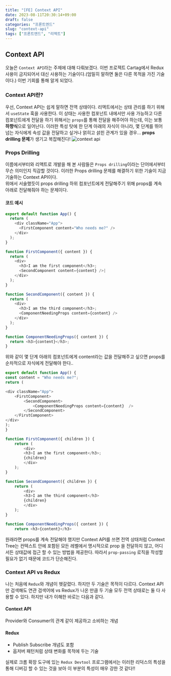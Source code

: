 ```yaml
---
title: "[FE] Context API"
date: 2023-08-11T20:30:14+09:00
draft: false
categories: "프론트엔드"
slug: "context-api"
tags: ["프론트엔드", "리액트"]
---
```


## Context API

오늘은 `Context API`라는 주제에 대해 다뤄보겠다. 이번 프로젝트 Cartag에서 Redux 사용이 금지되어서 대신 사용하는 기술이다.(엄밀히 말하면 둘은 다른 목적을 가진 기술이다.) 이번 기회를 통해 알게 되었다.

### Context API란?

우선, Context API는 쉽게 말하면 전역 상태이다. 리액트에서는 상태 관리를 하기 위해서 `useState` 훅을 사용한다. 이 상태는 사용한 컴포넌트 내에서만 사용 가능하고 다른 컴포넌트에게 전달을 하기 위해서는 `props`를 통해 전달을 해주어야 하는데, 이는 보통 **하향식**으로 일어난다. 이러한 특성 탓에 한 단계 아래의 자식이 아니라, 몇 단계를 뛰어 넘는 자식에게 속성 값을 전달하고 싶거나 얽히고 섥힌 관계가 있을 경우... **props drilling 문제**가 생기고 복잡해진다!
![context api](https://miro.medium.com/v2/resize:fit:2000/1*Ha2vNB0ILaYKPXk6oyTZSQ.png)

### Props Drilling

이름에서부터와 리액트로 개발을 해 본 사람들은 `Props drilling`이라는 단어에서부터 무슨 의미인지 직감할 것이다.
이러한 Props drilling 문제를 해결하기 위한 기술이 지금 기술하는 Context API이다.<br>
위애서 서술했듯이 props drilling 하위 컴포넌트에게 전달해주기 위해 props를 계속 아래로 전달해줘야 하는 문제이다.

#### 코드 예시

```js
export default function App() {
  return (
    <div className="App">
      <FirstComponent content="Who needs me?" />
    </div>
  );
}

function FirstComponent({ content }) {
  return (
    <div>
      <h3>I am the first component</h3>;
      <SecondComponent content={content} />|
    </div>
  );
}

function SecondComponent({ content }) {
  return (
    <div>
      <h3>I am the third component</h3>;
      <ComponentNeedingProps content={content} />
    </div>
  );
}

function ComponentNeedingProps({ content }) {
  return <h3>{content}</h3>;
}
```

위와 같이 몇 단계 아래의 컴포넌트에게 content라는 값을 전달해주고 싶으면 props를 순차적으로 자식에게 전달해야 한다..

```js
export default function App() {
const content = "Who needs me?";
return (

<div className="App">
    <FirstComponent>
        <SecondComponent>
            <ComponentNeedingProps content={content}  />
        </SecondComponent>
    </FirstComponent>
</div>
);
}

function FirstComponent({ children }) {
    return (
        <div>
        <h3>I am the first component</h3>;
        {children}
        </div>
    );
}

function SecondComponent({ children }) {
    return (
        <div>
        <h3>I am the third component</h3>
        {children}
        </div>
    );
}

function ComponentNeedingProps({ content }) {
    return <h3>{content}</h3>
```

원래라면 props를 계속 전달해야 했지만 Context API를 쓰면 전역 상태처럼 Context Tree는 컨텍스트 안에 포함된 모든 레벨에서 명시적으로 prop 을 전달하지 않고, 어디서든 상태값에 접근 할 수 있는 방법을 제공한다. 따라서 `prop-passing` 로직을 작성할 필요가 없기 때문에 코드가 단순해진다.

### Context API vs Redux

나는 처음에 `Redux`와 개념이 헷갈렸다. 하지만 두 기술은 목적이 다르다. Context API만 검색해도 연관 검색어에 vs Redux가 나온 만큼 두 기술 모두 전역 상태로는 둘 다 사용할 수 있다. 하지만 내가 이해한 바로는 다음과 같다.

#### Context API

Provider와 Consumer의 관계 같이 제공하고 소비하는 개념

#### Redux

- Publish Subscribe 개념도 포함
- 옵저버 패턴처럼 상태 변화를 목적에 두는 기술<br>

실제로 크롬 확장 도구에 있는 `Redux Devtool` 프로그램에서는 이러한 리덕스의 특성을 통해 디버깅 할 수 있는 것을 보아 이 부분의 특성이 매우 강한 것 같다!!
